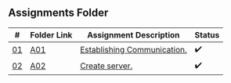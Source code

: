 ## Assignments Folder

|      #      | Folder Link  | Assignment Description         | Status             |
| :---------: | ------------ | ------------------------------ | ------------------ |
| [01](https://docs.google.com/spreadsheets/d/1n1uf3ECitwr9EZwOSsWEhkWfyLMJYezI99-lfbGYo8U/edit#gid=0) | [A01](https://docs.google.com/spreadsheets/d/1n1uf3ECitwr9EZwOSsWEhkWfyLMJYezI99-lfbGYo8U/edit#gid=0)      | [Establishing Communication.](https://docs.google.com/spreadsheets/d/1n1uf3ECitwr9EZwOSsWEhkWfyLMJYezI99-lfbGYo8U/edit#gid=0) |:heavy_check_mark:|
| [02](http://192.81.216.230) | [A02](http://192.81.216.230) | [Create server.](http://192.81.216.230)     |:heavy_check_mark:|
